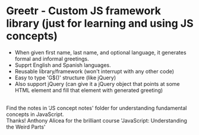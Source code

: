 # Greetr - Custom JS framework library (just for learning and using JS concepts)

* When given first name, last name, and optional language, it generates formal and informal greetings.
* Supprt English and Spanish languages.
* Reusable library/framework (won't interrupt with any other code)
* Easy to type 'G$()' structure (like jQuery)
* Also support jQuery (can give it a jQuery object that points at some HTML element and fill that element with generated greeting)

<br>
Find the notes in 'JS concept notes' folder for understanding fundamental concepts in JavaScript. <br>
Thanks! Anthony Alicea for the brilliant course 'JavaScript: Understanding the Weird Parts'
